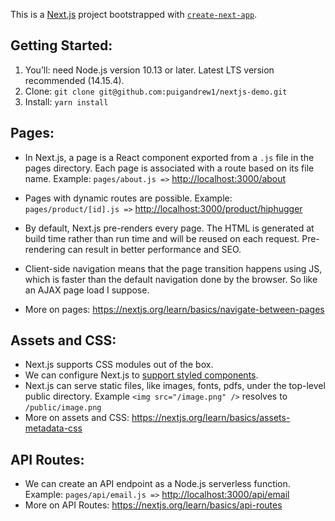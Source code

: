 This is a [Next.js](https://nextjs.org/) project bootstrapped with [`create-next-app`](https://github.com/vercel/next.js/tree/canary/packages/create-next-app).

## Getting Started:
1. You’ll: need Node.js version 10.13 or later. Latest LTS version recommended (14.15.4).
2. Clone: `git clone git@github.com:puigandrew1/nextjs-demo.git`
3. Install: `yarn install`

## Pages:
- In Next.js, a page is a React component exported from a `.js` file in the pages directory. Each page is associated with a route based on its file name.
Example: `pages/about.js =>` [http://localhost:3000/about](http://localhost:3000/about)

- Pages with dynamic routes are possible. Example: `pages/product/[id].js =>` [http://localhost:3000/product/hiphugger](http://localhost:3000/product/hiphugger)

- By default, Next.js pre-renders every page. The HTML is generated at build time rather than run time and will be reused on each request. Pre-rendering can result in better performance and SEO.

- Client-side navigation means that the page transition happens using JS, which is faster than the default navigation done by the browser. So like an AJAX page load I suppose.
- More on pages: https://nextjs.org/learn/basics/navigate-between-pages

## Assets and CSS:
- Next.js supports CSS modules out of the box.
- We can configure Next.js to [support styled components](https://github.com/vercel/next.js/tree/canary/examples/with-styled-components).
- Next.js can serve static files, like images, fonts, pdfs, under the top-level public directory. Example `<img src="/image.png" />` resolves to `/public/image.png`
- More on assets and CSS: https://nextjs.org/learn/basics/assets-metadata-css
  
## API Routes:
- We can create an API endpoint as a Node.js serverless function. Example: `pages/api/email.js =>` [http://localhost:3000/api/email](http://localhost:3000/api/email)
- More on API Routes: https://nextjs.org/learn/basics/api-routes
